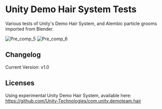 # Unity Demo Hair System Tests
Various tests of Unity's Demo Hair System, and Alembic particle grooms imported from Blender.


![Pre_comp_5](https://user-images.githubusercontent.com/128671881/235342778-b640467e-ae62-4db2-aa7a-6ea05c8964da.gif)
![Pre_comp_6](https://user-images.githubusercontent.com/128671881/235342783-38ad21a8-c932-4b7f-bd25-c7ffe5efa6a2.gif)


## Changelog
Current Version: v1.0

## Licenses
Using experimental Unity Demo Hair System, available here: https://github.com/Unity-Technologies/com.unity.demoteam.hair
